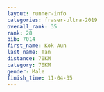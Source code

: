 ```yaml
---
layout: runner-info 
categories: fraser-ultra-2019 
overall_rank: 35
rank: 28
bib: 7014
first_name: Kok Aun
last_name: Tan
distance: 70KM
category: 70KM
gender: Male
finish_time: 11-04-35
---
```

